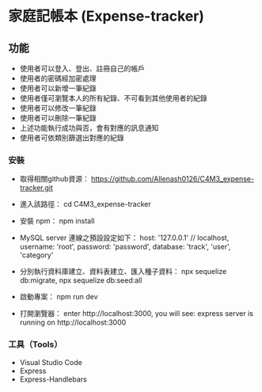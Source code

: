 #  家庭記帳本 (Expense-tracker)


## 功能
- 使用者可以登入、登出、註冊自己的帳戶
- 使用者的密碼經加密處理
- 使用者可以新增一筆紀錄
- 使用者僅可瀏覽本人的所有紀錄、不可看到其他使用者的紀錄
- 使用者可以修改一筆紀錄
- 使用者可以刪除一筆紀錄
- 上述功能執行成功與否，會有對應的訊息通知
- 使用者可依類別篩選出對應的紀錄


### 安裝
- 取得相關github資源：
https://github.com/Allenash0126/C4M3_expense-tracker.git

- 進入該路徑：
cd C4M3_expense-tracker

- 安裝 npm：
npm install

-  MySQL server 連線之預設設定如下：
host: '127.0.0.1'  // localhost, 
username: 'root', 
password: 'password', 
database: 'track', 'user', 'category'

- 分別執行資料庫建立、資料表建立、匯入種子資料：
npx sequelize db:migrate, 
npx sequelize db:seed:all

- 啟動專案： 
npm run dev

- 打開瀏覽器：
enter http://localhost:3000, 
you will see: express server is running on http://localhost:3000

### 工具（Tools）
- Visual Studio Code
- Express
- Express-Handlebars